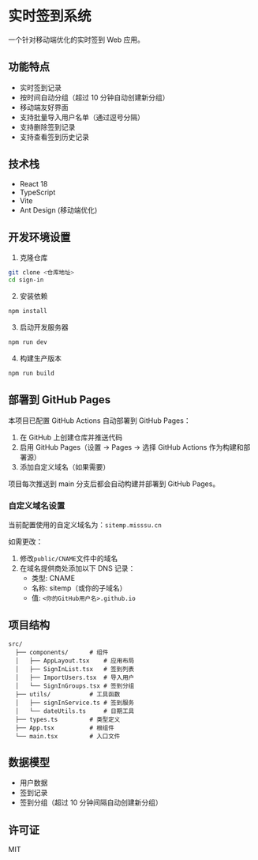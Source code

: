 # 实时签到系统

一个针对移动端优化的实时签到 Web 应用。

## 功能特点

-   实时签到记录
-   按时间自动分组（超过 10 分钟自动创建新分组）
-   移动端友好界面
-   支持批量导入用户名单（通过逗号分隔）
-   支持删除签到记录
-   支持查看签到历史记录

## 技术栈

-   React 18
-   TypeScript
-   Vite
-   Ant Design (移动端优化)

## 开发环境设置

1. 克隆仓库

```bash
git clone <仓库地址>
cd sign-in
```

2. 安装依赖

```bash
npm install
```

3. 启动开发服务器

```bash
npm run dev
```

4. 构建生产版本

```bash
npm run build
```

## 部署到 GitHub Pages

本项目已配置 GitHub Actions 自动部署到 GitHub Pages：

1. 在 GitHub 上创建仓库并推送代码
2. 启用 GitHub Pages（设置 -> Pages -> 选择 GitHub Actions 作为构建和部署源）
3. 添加自定义域名（如果需要）

项目每次推送到 main 分支后都会自动构建并部署到 GitHub Pages。

### 自定义域名设置

当前配置使用的自定义域名为：`sitemp.misssu.cn`

如需更改：

1. 修改`public/CNAME`文件中的域名
2. 在域名提供商处添加以下 DNS 记录：
    - 类型: CNAME
    - 名称: sitemp（或你的子域名）
    - 值: `<你的GitHub用户名>.github.io`

## 项目结构

```
src/
  ├── components/      # 组件
  │   ├── AppLayout.tsx    # 应用布局
  │   ├── SignInList.tsx   # 签到列表
  │   ├── ImportUsers.tsx  # 导入用户
  │   └── SignInGroups.tsx # 签到分组
  ├── utils/           # 工具函数
  │   ├── signInService.ts # 签到服务
  │   └── dateUtils.ts     # 日期工具
  ├── types.ts         # 类型定义
  ├── App.tsx          # 根组件
  └── main.tsx         # 入口文件
```

## 数据模型

-   用户数据
-   签到记录
-   签到分组（超过 10 分钟间隔自动创建新分组）

## 许可证

MIT
